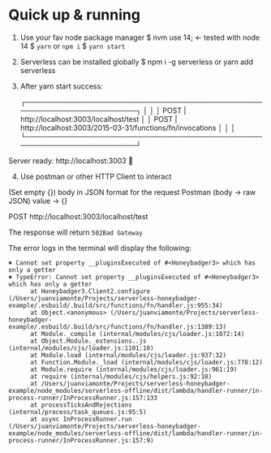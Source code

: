 # Quick up & running

1. Use your fav node package manager
$ nvm use 14;    <- tested with node 14
$ `yarn` or `npm i`
$ `yarn start` 


2. Serverless can be installed globally
$ npm i -g serverless or yarn add serverless

3. After yarn start success:

   ┌──────────────────────────────────────────────────────────────────────┐
   │                                                                      │
   │   POST | http://localhost:3003/localhost/test                        │
   │   POST | http://localhost:3003/2015-03-31/functions/fn/invocations   │
   │                                                                      │
   └──────────────────────────────────────────────────────────────────────┘

Server ready: http://localhost:3003 🚀


4. Use postman or other HTTP Client to interact

(Set empty {}) body in JSON format for the request
Postman (body -> raw JSON) value -> {}

POST http://localhost:3003/localhost/test 

The response will return `502Bad Gateway`

The error logs in the terminal will display the following:

```
✖ Cannot set property __pluginsExecuted of #<Honeybadger3> which has only a getter
✖ TypeError: Cannot set property __pluginsExecuted of #<Honeybadger3> which has only a getter
      at Honeybadger3.Client2.configure (/Users/juanviamonte/Projects/serverless-honeybadger-example/.esbuild/.build/src/functions/fn/handler.js:955:34)
      at Object.<anonymous> (/Users/juanviamonte/Projects/serverless-honeybadger-example/.esbuild/.build/src/functions/fn/handler.js:1389:13)
      at Module._compile (internal/modules/cjs/loader.js:1072:14)
      at Object.Module._extensions..js (internal/modules/cjs/loader.js:1101:10)
      at Module.load (internal/modules/cjs/loader.js:937:32)
      at Function.Module._load (internal/modules/cjs/loader.js:778:12)
      at Module.require (internal/modules/cjs/loader.js:961:19)
      at require (internal/modules/cjs/helpers.js:92:18)
      at /Users/juanviamonte/Projects/serverless-honeybadger-example/node_modules/serverless-offline/dist/lambda/handler-runner/in-process-runner/InProcessRunner.js:157:133
      at processTicksAndRejections (internal/process/task_queues.js:95:5)
      at async InProcessRunner.run (/Users/juanviamonte/Projects/serverless-honeybadger-example/node_modules/serverless-offline/dist/lambda/handler-runner/in-process-runner/InProcessRunner.js:157:9)
```